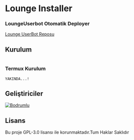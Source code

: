 # Lounge Installer

### LoungeUserbot Otomatik Deployer

[Lounge UserBot Reposu](https://github.com/Bodrumlubebek/Loungeuserbot)

## Kurulum
```YAKINDA...!
```

### Termux Kurulum

``` YAKINDA...! ```

## Geliştiriciler

[![Bodrumlu](https://github.com/must4f.png?size=100)](https://t.me/loungesupport)

## Lisans
Bu proje GPL-3.0 lisansı ile korunmaktadır.Tum Haklar Saklıdır

